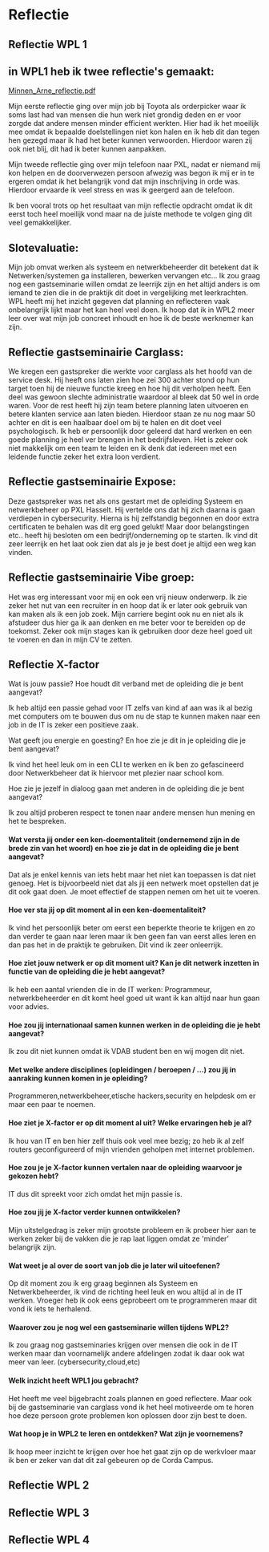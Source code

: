 # Reflectie

## Reflectie WPL 1


## in WPL1 heb ik twee reflectie's gemaakt:

[Minnen_Arne_reflectie.pdf](https://github.com/PXL-Digital-SNE-Werkplekleren/portfolio-ArneMinnenPXL/files/13259556/Minnen_Arne_reflectie.pdf)

Mijn eerste reflectie ging over mijn job bij Toyota als orderpicker waar ik soms last had van mensen die hun werk niet grondig deden en er voor zorgde dat andere mensen minder efficient werkten.
Hier had ik het moeilijk mee omdat ik bepaalde doelstellingen niet kon halen en ik heb dit dan tegen hen gezegd maar ik had het beter kunnen verwoorden. Hierdoor waren zij ook niet blij, dit had ik beter kunnen aanpakken.

Mijn tweede reflectie ging over mijn telefoon naar PXL, nadat er niemand mij kon helpen en de doorverwezen persoon afwezig was begon ik mij er in te ergeren omdat ik het belangrijk vond dat mijn inschrijving in orde was. Hierdoor ervaarde ik veel stress en was ik geergerd aan de telefoon.

Ik ben vooral trots op het resultaat van mijn reflectie opdracht omdat ik dit eerst toch heel moeilijk vond maar na de juiste methode te volgen ging dit veel gemakkelijker.


## Slotevaluatie:

Mijn job omvat werken als systeem en netwerkbeheerder dit betekent dat ik Netwerken/systemen ga installeren, bewerken vervangen etc...
Ik zou graag nog een gastseminarie willen omdat ze leerrijk zijn en het altijd anders is om iemand te zien die in de praktijk dit doet in vergelijking met leerkrachten.
WPL heeft mij het inzicht gegeven dat planning en reflecteren vaak onbelangrijk lijkt maar het kan heel veel doen.
Ik hoop dat ik in WPL2 meer leer over wat mijn job concreet inhoudt en hoe ik de beste werknemer kan zijn.


## Reflectie gastseminairie Carglass:

We kregen een gastspreker die werkte voor carglass als het hoofd van de service desk.
Hij heeft ons laten zien hoe zei 300 achter stond op hun target toen hij de nieuwe functie kreeg en hoe hij dit verholpen heeft.
Een deel was gewoon slechte administratie waardoor al bleek dat 50 wel in orde waren.
Voor de rest heeft hij zijn team betere planning laten uitvoeren en betere klanten service aan laten bieden.
Hierdoor staan ze nu nog maar 50 achter en dit is een haalbaar doel om bij te halen en dit doet veel psychologisch.
Ik heb er persoonlijk door geleerd dat hard werken en een goede planning je heel ver brengen in het bedrijfsleven.
Het is zeker ook niet makkelijk om een team te leiden en ik denk dat iedereen met een leidende functie zeker het extra loon verdient.


## Reflectie gastseminairie Expose:

Deze gastspreker was net als ons gestart met de opleiding Systeem en netwerkbeheer op PXL Hasselt.
Hij vertelde ons dat hij zich daarna is gaan verdiepen in cybersecurity. Hierna is hij zelfstandig begonnen en door extra certificaten te behalen was dit erg goed gelukt! Maar door belangstingen etc.. heeft hij besloten om een bedrijf/onderneming op te starten.
Ik vind dit zeer leerrijk en het laat ook zien dat als je je best doet je altijd een weg kan vinden.


## Reflectie gastseminairie Vibe groep:

Het was erg interessant voor mij en ook een vrij nieuw onderwerp.
Ik zie zeker het nut van een recruiter in en hoop dat ik er later ook gebruik van kan maken als ik een job zoek.
Mijn carriere begint ook nu en niet als ik afstudeer dus hier ga ik aan denken en me beter voor te bereiden op de toekomst.
Zeker ook mijn stages kan ik gebruiken door deze heel goed uit te voeren en dan in mijn CV te zetten.


## Reflectie X-factor

Wat is jouw passie? Hoe houdt dit verband met de opleiding die je bent aangevat? 

Ik heb altijd een passie gehad voor IT zelfs van kind af aan was ik al bezig met computers om te bouwen dus om nu de stap te kunnen maken naar een job in de IT is zeker een positieve zaak.

Wat geeft jou energie en goesting? En hoe zie je dit in je opleiding die je bent aangevat? 

Ik vind het heel leuk om in een CLI te werken en ik ben zo gefascineerd door Netwerkbeheer dat ik hiervoor met plezier naar school kom.

Hoe zie je jezelf in dialoog gaan met anderen in de opleiding die je bent aangevat? 

Ik zou altijd proberen respect te tonen naar andere mensen hun mening en het te bespreken.


#### Wat versta jij onder een ken-doementaliteit (ondernemend zijn in de brede zin van het woord) en hoe zie je dat in de opleiding die je bent aangevat?

Dat als je enkel kennis van iets hebt maar het niet kan toepassen is dat niet genoeg. Het is bijvoorbeeld niet dat als jij een netwerk moet opstellen dat je dit ook gaat doen. Je moet effectief de stappen nemen om het uit te voeren.


#### Hoe ver sta jij op dit moment al in een ken-doementaliteit?

Ik vind het persoonlijk beter om eerst een beperkte theorie te krijgen en zo dan verder te gaan naar leren maar ik ben geen fan van eerst alles leren en dan pas het in de praktijk te gebruiken.
Dit vind ik zeer onleerrijk.


#### Hoe ziet jouw netwerk er op dit moment uit? Kan je dit netwerk inzetten in functie van de opleiding die je hebt aangevat?

Ik heb een aantal vrienden die in de IT werken: Programmeur, netwerkbeheerder en dit komt heel goed uit want ik kan altijd naar hun gaan voor advies.


#### Hoe zou jij internationaal samen kunnen werken in de opleiding die je hebt aangevat?

Ik zou dit niet kunnen omdat ik VDAB student ben en wij mogen dit niet.


#### Met welke andere disciplines (opleidingen / beroepen / ...) zou jij in aanraking kunnen komen in je opleiding?

Programmeren,netwerkbeheer,etische hackers,security en helpdesk om er maar een paar te noemen.

#### Hoe ziet je X-factor er op dit moment al uit? Welke ervaringen heb je al?

Ik hou van IT en ben hier zelf thuis ook veel mee bezig; zo heb ik al zelf routers geconfigureerd of mijn vrienden geholpen met internet problemen.


#### Hoe zou je je X-factor kunnen vertalen naar de opleiding waarvoor je gekozen hebt?

IT dus dit spreekt voor zich omdat het mijn passie is.


#### Hoe zou jij je X-factor verder kunnen ontwikkelen?

Mijn uitstelgedrag is zeker mijn grootste probleem en ik probeer hier aan te werken zeker bij de vakken die je rap laat liggen omdat ze 'minder' belangrijk zijn.


#### Wat weet je al over de soort van job die je later wil uitoefenen?

Op dit moment zou ik erg graag beginnen als Systeem en Netwerkbeheerder, ik vind de richting heel leuk en wou altijd al in de IT werken. Vroeger heb ik ook eens geprobeert om te programmeren maar dit vond ik iets te herhalend.


#### Waarover zou je nog wel een gastseminarie willen tijdens WPL2?

Ik zou graag nog gastseminaries krijgen over mensen die ook in de IT werken maar dan voornamelijk andere afdelingen zodat ik daar ook wat meer van leer. (cybersecurity,cloud,etc)


#### Welk inzicht heeft WPL1 jou gebracht?

Het heeft me veel bijgebracht zoals plannen en goed reflectere. Maar ook bij de gastseminarie van carglass vond ik het heel motiveerde om te horen hoe deze persoon grote problemen kon oplossen door zijn best te doen.


#### Wat hoop je in WPL2 te leren en ontdekken? Wat zijn je voornemens?

Ik hoop meer inzicht te krijgen over hoe het gaat zijn op de werkvloer maar ik ben er zeker van dat dit zal gebeuren op de Corda Campus.




## Reflectie WPL 2

## Reflectie WPL 3

## Reflectie WPL 4
